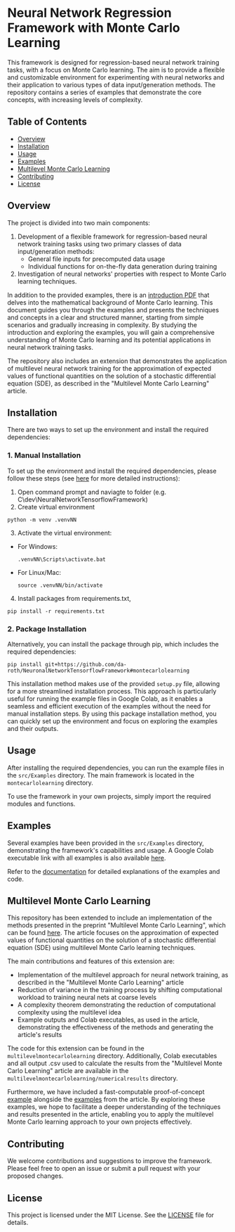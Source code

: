 # Neural Network Regression Framework with Monte Carlo Learning

This framework is designed for regression-based neural network training tasks, with a focus on Monte Carlo learning. The aim is to provide a flexible and customizable environment for experimenting with neural networks and their application to various types of data input/generation methods. The repository contains a series of examples that demonstrate the core concepts, with increasing levels of complexity.

## Table of Contents

- [Overview](#overview)
- [Installation](#installation)
- [Usage](#usage)
- [Examples](#examples)
- [Multilevel Monte Carlo Learning](#multilevel-monte-carlo-learning)
- [Contributing](#contributing)
- [License](#license)

## Overview

The project is divided into two main components:
1. Development of a flexible framework for regression-based neural network training tasks using two primary classes of data input/generation methods:
   - General file inputs for precomputed data usage
   - Individual functions for on-the-fly data generation during training
2. Investigation of neural networks' properties with respect to Monte Carlo learning techniques.

In addition to the provided examples, there is an [introduction PDF](https://github.com/da-roth/NeuronalNetworkTensorflowFramework/blob/main/documentation.pdf) that delves into the mathematical background of Monte Carlo learning. This document guides you through the examples and presents the techniques and concepts in a clear and structured manner, starting from simple scenarios and gradually increasing in complexity. By studying the introduction and exploring the examples, you will gain a comprehensive understanding of Monte Carlo learning and its potential applications in neural network training tasks.

The repository also includes an extension that demonstrates the application of multilevel neural network training for the approximation of expected values of functional quantities on the solution of a stochastic differential equation (SDE), as described in the "Multilevel Monte Carlo Learning" article.


## Installation

There are two ways to set up the environment and install the required dependencies:

### 1. Manual Installation

To set up the environment and install the required dependencies, please follow these steps (see [here](https://github.com/da-roth/NeuronalNetworkTensorflowFramework/blob/main/local_environment_installation_guide.txt) for more detailed instructions):

1. Open command prompt and naviagte to folder (e.g. C\dev\NeuralNetworkTensorflowFramework) 
2. Create virtual environment
```
python -m venv .venvNN
```
3. Activate the virtual environment:
- For Windows:
  ```
  .venvNN\Scripts\activate.bat
  ```
- For Linux/Mac:
  ```
  source .venvNN/bin/activate
  ```
4. Install packages from requirements.txt, 
```
pip install -r requirements.txt
```
### 2. Package Installation
Alternatively, you can install the package through pip, which includes the required dependencies:
```
pip install git+https://github.com/da-roth/NeuronalNetworkTensorflowFramework#montecarlolearning
```

This installation method makes use of the provided `setup.py` file, allowing for a more streamlined installation process. This approach is particularly useful for running the example files in Google Colab, as it enables a seamless and efficient execution of the examples without the need for manual installation steps. By using this package installation method, you can quickly set up the environment and focus on exploring the examples and their outputs.


## Usage

After installing the required dependencies, you can run the example files in the `src/Examples` directory. The main framework is located in the `montecarlolearning` directory.

To use the framework in your own projects, simply import the required modules and functions.

## Examples

Several examples have been provided in the `src/Examples` directory, demonstrating the framework's capabilities and usage. A Google Colab executable link with all examples is also available [here](https://github.com/da-roth/NeuronalNetworkTensorflowFramework/blob/main/src/Examples_Colab/CumulativeDensitiyFunction/ImplementationTogether.ipynb).

Refer to the [documentation](https://github.com/da-roth/NeuronalNetworkTensorflowFramework/blob/main/src/documentation.pdf) for detailed explanations of the examples and code.

## Multilevel Monte Carlo Learning

This repository has been extended to include an implementation of the methods presented in the preprint "Multilevel Monte Carlo Learning", which can be found [here](https://arxiv.org/abs/2102.08734). The article focuses on the approximation of expected values of functional quantities on the solution of a stochastic differential equation (SDE) using multilevel Monte Carlo learning techniques.

The main contributions and features of this extension are:

- Implementation of the multilevel approach for neural network training, as described in the "Multilevel Monte Carlo Learning" article
- Reduction of variance in the training process by shifting computational workload to training neural nets at coarse levels
- A complexity theorem demonstrating the reduction of computational complexity using the multilevel idea
- Example outputs and Colab executables, as used in the article, demonstrating the effectiveness of the methods and generating the article's results

The code for this extension can be found in the `multilevelmontecarlolearning` directory. Additionally, Colab executables and all output .csv used to calculate the results from the "Multilevel Monte Carlo Learning" article are available in the `multilevelmontecarlolearning/numericalresults` directory.

Furthermore, we have included a fast-computable proof-of-concept [example](https://github.com/da-roth/NeuronalNetworkTensorflowFramework/blob/main/multilevelmontecarlolearning/proof-of-concept.ipynb) alongside the [examples](https://github.com/da-roth/NeuronalNetworkTensorflowFramework/blob/main/multilevelmontecarlolearning/examples-article.ipynb) from the article. By exploring these examples, we hope to facilitate a deeper understanding of the techniques and results presented in the article, enabling you to apply the multilevel Monte Carlo learning approach to your own projects effectively.


## Contributing

We welcome contributions and suggestions to improve the framework. Please feel free to open an issue or submit a pull request with your proposed changes.

## License

This project is licensed under the MIT License. See the [LICENSE](LICENSE) file for details.
